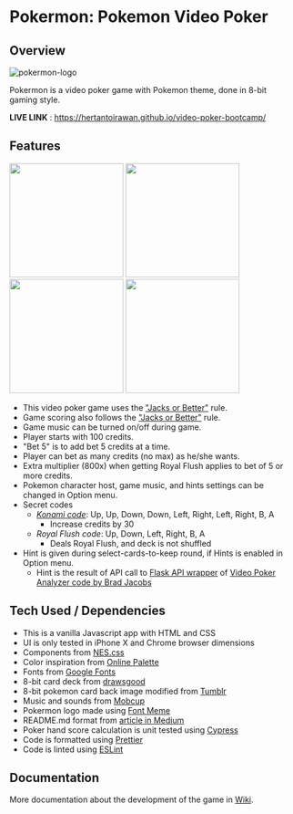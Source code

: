 # Pokermon: Pokemon Video Poker
## Overview
![pokermon-logo](https://user-images.githubusercontent.com/17814490/148029887-b316643f-f27a-4f93-8a4d-eccd6934373a.png)

Pokermon is a video poker game with Pokemon theme, done in 8-bit gaming style.

**LIVE LINK** : https://hertantoirawan.github.io/video-poker-bootcamp/

## Features

<img src="https://user-images.githubusercontent.com/17814490/147749905-de12cdb1-0e7a-4fd9-aa7d-156da3866eeb.png" width="200"> <img src="https://user-images.githubusercontent.com/17814490/147762408-0e58d4c3-cb20-41ea-a237-6699129ff90e.png" width="200"> <img src="https://user-images.githubusercontent.com/17814490/147765759-50a0c545-9eaf-4231-b805-c6e6f49312aa.png" width="200"> <img src="https://user-images.githubusercontent.com/17814490/147750002-9de609f0-7480-4c41-9a5e-62dd511ae7bb.png" width="200">

- This video poker game uses the ["Jacks or Better"](https://en.wikipedia.org/wiki/Video_poker#Jacks_or_Better) rule. 
- Game scoring also follows the ["Jacks or Better"](https://en.wikipedia.org/wiki/Video_poker#Jacks_or_Better) rule.
- Game music can be turned on/off during game.
- Player starts with 100 credits.
- "Bet 5" is to add bet 5 credits at a time.
- Player can bet as many credits (no max) as he/she wants.
- Extra multiplier (800x) when getting Royal Flush applies to bet of 5 or more credits.
- Pokemon character host, game music, and hints settings can be changed in Option menu.
- Secret codes
  - [*Konami code*](https://en.wikipedia.org/wiki/Konami_Code): Up, Up, Down, Down, Left, Right, Left, Right, B, A
    - Increase credits by 30
  - *Royal Flush code*: Up, Down, Left, Right, B, A
    - Deals Royal Flush, and deck is not shuffled
- Hint is given during select-cards-to-keep round, if Hints is enabled in Option menu.
  - Hint is the result of API call to [Flask API wrapper](https://github.com/hertantoirawan/video_poker_analyzer) of [Video Poker Analyzer code by Brad Jacobs](https://github.com/BradAJ/video_poker_analyzer)

## Tech Used / Dependencies

- This is a vanilla Javascript app with HTML and CSS
- UI is only tested in iPhone X and Chrome browser dimensions
- Components from [NES.css](https://nostalgic-css.github.io/NES.css/)
- Color inspiration from [Online Palette](https://www.onlinepalette.com/pokemon/)
- Fonts from [Google Fonts](https://fonts.google.com/specimen/Press+Start+2P)
- 8-bit card deck from [drawsgood](https://drawsgood.itch.io/)
- 8-bit pokemon card back image modified from [Tumblr](https://66.media.tumblr.com/2c0f485a7b6c4c3e3ddd5bdb3d70794b/tumblr_mfluqxX5FE1rfjowdo1_540.gif)
- Music and sounds from [Mobcup](https://mobcup.net/)
- Pokermon logo made using [Font Meme](https://fontmeme.com/pokemon-font/)
- README.md format from [article in Medium](https://medium.com/chingu/keys-to-a-well-written-readme-55c53d34fe6d)
- Poker hand score calculation is unit tested using [Cypress](https://www.npmjs.com/package/cypress)
- Code is formatted using [Prettier](https://www.npmjs.com/package/prettier)
- Code is linted using [ESLint](https://www.npmjs.com/package/eslint) 

## Documentation
More documentation about the development of the game in [Wiki](https://github.com/hertantoirawan/video-poker-bootcamp/wiki).

